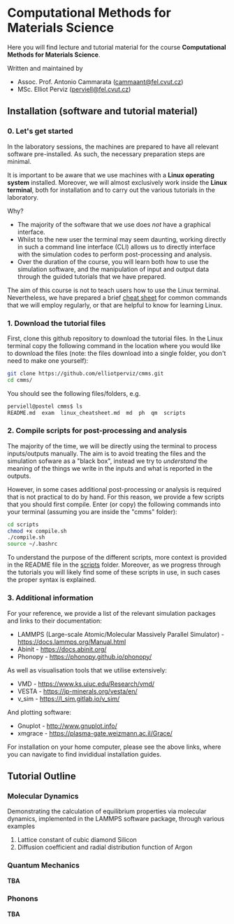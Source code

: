 # Computational Methods for Materials Science
Here you will find lecture and tutorial material for the course **Computational Methods for Materials Science**.


<!--"Some words of an introduction to the course here"-->

Written and maintained by<br>
- Assoc. Prof. Antonio Cammarata (cammaant@fel.cvut.cz)<br>
- MSc. Elliot Perviz (perviell@fel.cvut.cz)<br>

## Installation (software and tutorial material)

### 0. Let's get started
In the laboratory sessions, the machines are prepared to have all relevant software pre-installed. As such, the necessary preparation steps are minimal.

It is important to be aware that we use machines with a **Linux operating system** installed. Moreover, we will almost exclusively work inside the **Linux terminal**, both for installation and to carry out the various tutorials in the laboratory.

Why?
- The majority of the software that we use does *not* have a graphical interface.
- Whilst to the new user the terminal may seem daunting, working directly in such a command line interface (CLI) allows us to directly interface with the simulation codes to perform post-processing and analysis.
- Over the duration of the course, you will learn both how to use the simulation software, and the manipulation of input and output data through the guided tutorials that we have prepared.

The aim of this course is not to teach users how to use the Linux terminal. Nevertheless, we have prepared a brief [cheat sheet](linux_cheatsheet.md) for common commands that we will employ regularly, or that are helpful to know for learning Linux.

### 1. Download the tutorial files
First, clone this github repository to download the tutorial files. In the Linux terminal copy the following command in the location where you would like to download the files (note: the files download into a single folder, you don't need to make one yourself):
```bash
git clone https://github.com/elliotperviz/cmms.git
cd cmms/
```

You should see the following files/folders, e.g.
```bash
perviell@postel cmms$ ls
README.md  exam  linux_cheatsheet.md  md  ph  qm  scripts
```

### 2. Compile scripts for post-processing and analysis
The majority of the time, we will be directly using the terminal to process inputs/outputs manually. The aim is to avoid treating the files and the simulation sofware as a "black box", instead we try to *understand* the meaning of the things we write in the inputs and what is reported in the outputs.

However, in some cases additional post-processing or analysis is required that is not practical to do by hand. For this reason, we provide a few scripts that you should first compile. Enter (or copy) the following commands into your terminal (assuming you are inside the "cmms" folder):
```bash
cd scripts
chmod +x compile.sh
./compile.sh
source ~/.bashrc
```

To understand the purpose of the different scripts, more context is provided in the README file in the [scripts](scripts/) folder. Moreover, as we progress through the tutorials you will likely find some of these scripts in use, in such cases the proper syntax is explained.

### 3. Additional information

For your reference, we provide a list of the relevant simulation packages and links to their documentation:
- LAMMPS (Large-scale Atomic/Molecular Massively Parallel Simulator) - https://docs.lammps.org/Manual.html
- Abinit - https://docs.abinit.org/
- Phonopy - https://phonopy.github.io/phonopy/

As well as visualisation tools that we utilise extensively:
- VMD - https://www.ks.uiuc.edu/Research/vmd/
- VESTA - https://jp-minerals.org/vesta/en/
- v_sim - https://l_sim.gitlab.io/v_sim/

And plotting software:
- Gnuplot - http://www.gnuplot.info/
- xmgrace - https://plasma-gate.weizmann.ac.il/Grace/

For installation on your home computer, please see the above links, where you can navigate to find invididual installation guides.

## Tutorial Outline

### Molecular Dynamics

Demonstrating the calculation of equilibrium properties via molecular dynamics, implemented in the LAMMPS software package, through various examples
1) Lattice constant of cubic diamond Silicon
2) Diffusion coefficient and radial distribution function of Argon

### Quantum Mechanics

**TBA**

### Phonons

**TBA**
